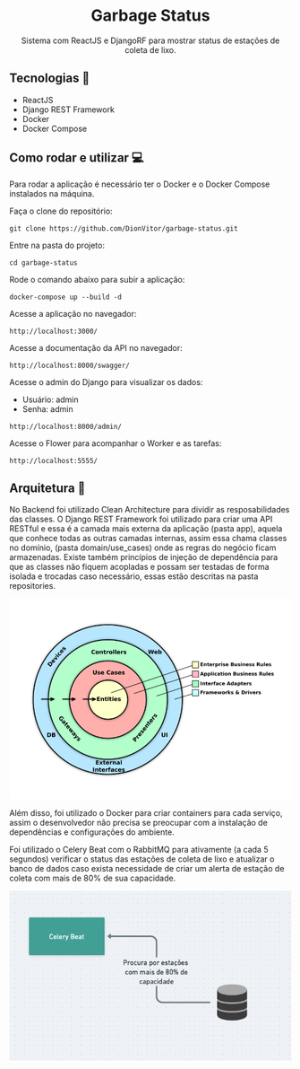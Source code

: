 <h1 align="center">Garbage Status</h1>
<p align="center"> Sistema com ReactJS e DjangoRF para mostrar status de estações de coleta de lixo.</p>


## Tecnologias :rocket: 
- ReactJS
- Django REST Framework
- Docker
- Docker Compose

## Como rodar e utilizar :computer:
Para rodar a aplicação é necessário ter o Docker e o Docker Compose instalados na máquina.

Faça o clone do repositório:
```
git clone https://github.com/DionVitor/garbage-status.git
```

Entre na pasta do projeto:
```
cd garbage-status
```

Rode o comando abaixo para subir a aplicação:
```
docker-compose up --build -d
```

Acesse a aplicação no navegador:
```
http://localhost:3000/
```

Acesse a documentação da API no navegador:
```
http://localhost:8000/swagger/
```

Acesse o admin do Django para visualizar os dados:
- Usuário: admin
- Senha: admin
```
http://localhost:8000/admin/
```

Acesse o Flower para acompanhar o Worker e as tarefas:
```
http://localhost:5555/
```

## Arquitetura :triangular_ruler:
No Backend foi utilizado Clean Architecture para dividir as resposabilidades das classes. O Django REST Framework foi utilizado para criar uma API RESTful e essa é a camada mais externa da aplicação (pasta app), aquela que conhece todas as outras camadas internas, assim essa chama classes no domínio, (pasta domain/use_cases) onde as regras do negócio ficam armazenadas. Existe também princípios de injeção de dependência para que as classes não fiquem acopladas e possam ser testadas de forma isolada e trocadas caso necessário, essas estão descritas na pasta repositories.

<p align="center">
    <kbd>
        <img src="docs/clean-arch.png" alt="clean-arch">
    </kbd>
</p>

Além disso, foi utilizado o Docker para criar containers para cada serviço, assim o desenvolvedor não precisa se preocupar com a instalação de dependências e configurações do ambiente.

Foi utilizado o Celery Beat com o RabbitMQ para ativamente (a cada 5 segundos) verificar o status das estações de coleta de lixo e atualizar o banco de dados caso exista necessidade de criar um alerta de estação de coleta com mais de 80% de sua capacidade.

<p align="center">
    <kbd>
        <img src="docs/celery-arch.png" alt="clean-arch">
    </kbd>
</p>
